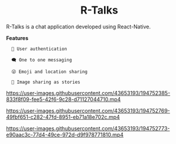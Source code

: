 

<h1 align="center">R-Talks</h1>
<p>R-Talks is a chat application developed using React-Native.</p>
<b>Features</b>

      🔑 User authentication 

      🗨️ One to one messaging

      😜 Emoji and location sharing

      📸 Image sharing as stories


https://user-images.githubusercontent.com/43653193/194752385-833f8f09-fee5-42f6-9c28-d71127044710.mp4





https://user-images.githubusercontent.com/43653193/194752769-49fbf651-c282-47fd-8951-eb71a18e702c.mp4



https://user-images.githubusercontent.com/43653193/194752773-e90aac3c-77d4-49ce-972d-d9f978771810.mp4

